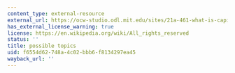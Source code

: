 ```yaml
---
content_type: external-resource
external_url: https://ocw-studio.odl.mit.edu/sites/21a-461-what-is-capitalism-fall-2013/type/page/edit/53296a7c-ec64-118c-2dfc-31e306cecdc7/#topics
has_external_license_warning: true
license: https://en.wikipedia.org/wiki/All_rights_reserved
status: ''
title: possible topics
uid: f6554d62-748a-4c02-bbb6-f8134297ea45
wayback_url: ''
---
```

